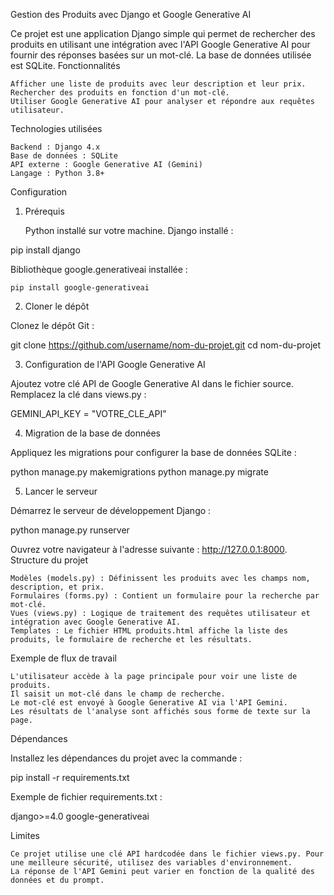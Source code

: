 Gestion des Produits avec Django et Google Generative AI

Ce projet est une application Django simple qui permet de rechercher des produits en utilisant une intégration avec l'API Google Generative AI pour fournir des réponses basées sur un mot-clé. La base de données utilisée est SQLite.
Fonctionnalités

    Afficher une liste de produits avec leur description et leur prix.
    Rechercher des produits en fonction d'un mot-clé.
    Utiliser Google Generative AI pour analyser et répondre aux requêtes utilisateur.

Technologies utilisées

    Backend : Django 4.x
    Base de données : SQLite
    API externe : Google Generative AI (Gemini)
    Langage : Python 3.8+

Configuration
1. Prérequis

    Python installé sur votre machine.
    Django installé :

pip install django

Bibliothèque google.generativeai installée :

    pip install google-generativeai

2. Cloner le dépôt

Clonez le dépôt Git :

git clone https://github.com/username/nom-du-projet.git
cd nom-du-projet

3. Configuration de l'API Google Generative AI

Ajoutez votre clé API de Google Generative AI dans le fichier source. Remplacez la clé dans views.py :

GEMINI_API_KEY = "VOTRE_CLE_API"

4. Migration de la base de données

Appliquez les migrations pour configurer la base de données SQLite :

python manage.py makemigrations
python manage.py migrate

5. Lancer le serveur

Démarrez le serveur de développement Django :

python manage.py runserver

Ouvrez votre navigateur à l'adresse suivante : http://127.0.0.1:8000.
Structure du projet

    Modèles (models.py) : Définissent les produits avec les champs nom, description, et prix.
    Formulaires (forms.py) : Contient un formulaire pour la recherche par mot-clé.
    Vues (views.py) : Logique de traitement des requêtes utilisateur et intégration avec Google Generative AI.
    Templates : Le fichier HTML produits.html affiche la liste des produits, le formulaire de recherche et les résultats.

Exemple de flux de travail

    L'utilisateur accède à la page principale pour voir une liste de produits.
    Il saisit un mot-clé dans le champ de recherche.
    Le mot-clé est envoyé à Google Generative AI via l'API Gemini.
    Les résultats de l'analyse sont affichés sous forme de texte sur la page.

Dépendances

Installez les dépendances du projet avec la commande :

pip install -r requirements.txt

Exemple de fichier requirements.txt :

django>=4.0
google-generativeai

Limites

    Ce projet utilise une clé API hardcodée dans le fichier views.py. Pour une meilleure sécurité, utilisez des variables d'environnement.
    La réponse de l'API Gemini peut varier en fonction de la qualité des données et du prompt.
